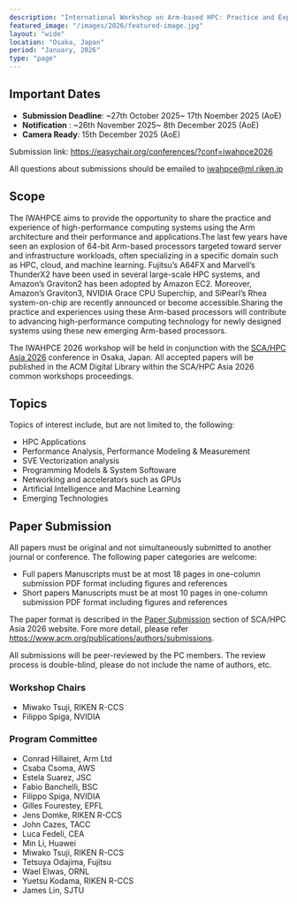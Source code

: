 ```yaml
---
description: "International Workshop on Arm-based HPC: Practice and Experience"
featured_image: "/images/2026/featured-image.jpg"
layout: "wide"
location: "Osaka, Japan"
period: "January, 2026"
type: "page"
---
```


## Important Dates

* **Submission Deadline**: ~27th October 2025~ 17th Noember 2025 (AoE)
* **Notification** : ~26th November 2025~ 8th December 2025 (AoE)
* **Camera Ready**: 15th December 2025 (AoE)

Submission link: https://easychair.org/conferences/?conf=iwahpce2026

All questions about submissions should be emailed to [iwahpce@ml.riken.jp](mailto:iwahpce@ml.riken.jp)

## Scope

The IWAHPCE aims to provide the opportunity to share the practice and experience of high-performance computing systems using the Arm architecture and their performance and applications.The last few years have seen an explosion of 64-bit Arm-based processors targeted toward server and infrastructure workloads, often specializing in a specific domain such as HPC, cloud, and machine learning. Fujitsu’s A64FX and Marvell’s ThunderX2 have been used in several large-scale HPC systems, and Amazon’s Graviton2 has been adopted by Amazon EC2. Moreover, Amazon’s Graviton3, NVIDIA Grace CPU Superchip, and SiPearl’s Rhea system-on-chip are recently announced or become accessible.Sharing the practice and experiences using these Arm-based processors will contribute to advancing high-performance computing technology for newly designed systems using these new emerging Arm-based processors.

The IWAHPCE 2026 workshop will be held in conjunction with the [SCA/HPC Asia 2026](https://www.sca-hpcasia2026.jp/) conference in Osaka, Japan. All accepted papers will be published in the ACM Digital Library within the SCA/HPC Asia 2026 common workshops proceedings.

## Topics 

Topics of interest include, but are not limited to, the following:
- HPC Applications
- Performance Analysis, Performance Modeling & Measurement
- SVE Vectorization analysis
- Programming Models & System Softoware
- Networking and accelerators such as GPUs
- Artificial Intelligence and Machine Learning
- Emerging Technologies

## Paper Submission

All papers must be original and not simultaneously submitted to another journal or conference. The following paper categories are welcome:
- Full papers Manuscripts must be at most 18 pages in one-column submission PDF format including figures and references
- Short papers Manuscripts must be at most 10 pages in one-column submission PDF format including figures and references
  
The paper format is described in the [Paper Submission](https://www.sca-hpcasia2026.jp/submit/papers.html) section of SCA/HPC Asia 2026 website. Fore more detail, please refer https://www.acm.org/publications/authors/submissions.

All submissions will be peer-reviewed by the PC members. The review process is double-blind, please do not include the name of authors, etc.


### Workshop Chairs

- Miwako Tsuji, RIKEN R-CCS
- Filippo Spiga, NVIDIA

### Program Committee
- Conrad Hillairet, Arm Ltd
- Csaba Csoma, AWS
- Estela Suarez, JSC
- Fabio Banchelli, BSC
- Filippo Spiga, NVIDIA
- Gilles Fourestey, EPFL
- Jens Domke, RIKEN R-CCS
- John Cazes, TACC
- Luca Fedeli, CEA
- Min Li, Huawei
- Miwako Tsuji, RIKEN R-CCS
- Tetsuya Odajima, Fujitsu
- Wael Elwas, ORNL
- Yuetsu Kodama, RIKEN R-CCS
- James Lin, SJTU
